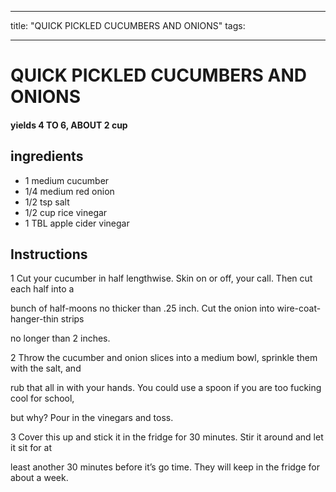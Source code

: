 
---
title: "QUICK PICKLED CUCUMBERS AND ONIONS"
tags:

---
# QUICK PICKLED CUCUMBERS AND ONIONS



#### yields  4 TO 6, ABOUT 2 cup


## ingredients
* 1 medium cucumber 
* 1/4 medium red onion 
* 1/2 tsp salt 
* 1/2 cup rice vinegar 
* 1 TBL apple cider vinegar 



## Instructions
1 Cut your cucumber in half lengthwise. Skin on or off, your call. Then cut each half into a

bunch of half-moons no thicker than .25 inch. Cut the onion into wire-coat-hanger-thin strips

no longer than 2 inches.

2 Throw the cucumber and onion slices into a medium bowl, sprinkle them with the salt, and

rub that all in with your hands. You could use a spoon if you are too fucking cool for school,

but why? Pour in the vinegars and toss.

3 Cover this up and stick it in the fridge for 30 minutes. Stir it around and let it sit for at

least another 30 minutes before it’s go time. They will keep in the fridge for about a week.






